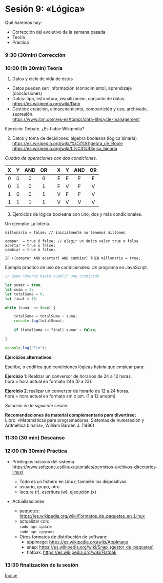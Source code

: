 # Sesión 9: «Lógica»

Qué haremos hoy:
- Corrección del evolutivo de la semana pasada
- Teoría
- Práctica

### 9:30 (30min) Corrección

### 10:00 (1h 30min) Teoría 

1. Datos y ciclo de vida de estos  
- Datos pueden ser: información (conocimiento), aprendizaje (conclusiones)  
- Datos: tipo, estructura, visualización, conjunto de datos.  
https://es.wikipedia.org/wiki/Dato  
- Gestión: creación, almacenamiento, compartición y uso, archivado, supresión.  
https://www.ibm.com/es-es/topics/data-lifecycle-management  

Ejercicio: Debate. ¿Es fiable Wikipedia?

2. Datos y toma de decisiones: álgebra booleana (lógica binaria)  
https://es.wikipedia.org/wiki/%C3%81lgebra_de_Boole  
https://es.wikipedia.org/wiki/L%C3%B3gica_binaria  

*Cuadro de operaciones con dos condiciones.*  

| X | Y | AND | OR |   | X | Y | AND | OR |
| :---: | :---: | :---: | :---: | :---:  | :---: | :---: | :---: | :---: |
| 0 | 0 | 0 | 0 |   | F | F | F | F |
| 0 | 1 | 0 | 1 |   | F | V | F | V |
| 1 | 0 | 0 | 1 |   | V | F | F | V |
| 1 | 1 | 1 | 1 |   | V | V | V | V |

3. Ejercicios de lógica booleana con uno, dos y más condicionales.   

Un ejemplo: La lotería.  
```
millonario = false; // inicialmente no tenemos millones

compar  = true ó false; // elegir un único valor true o false
acertar = true ó false;
cambiar = true ó false;

IF ((comprar AND acertar) AND cambiar) THEN millonario = true;
```

Ejemplo práctico de uso de condicionales: Un programa en JavaScript.
``` javascript
// Suma números hasta cumplir una condición.

let sumar = true;
let suma = 1;
let totalSuma = 0;
let final = 10;

while (sumar == true) {

	totalSuma = totalSuma + suma;
	console.log(totalSuma);
	
	if (totalSuma >= final) sumar = false;
	
}

console.log("Fin");
```

**Ejercicios alternativos**:  

Escribe, o codifica qué condiciones lógicas habría que emplear para:

**Ejercicio 1**: Realizar un conversor de horarios de 24 a 12 horas.  
hora = hora actual en formato 24h (0 a 23).  

**Ejercicio 2**: realizar un conversor de horario de 12 a 24 horas.  
hora = hora actual en formato am o pm. (1 a 12 am/pm)  

*Solución en la siguiente sesión.*   

**Recomendaciones de material complementario para divertirse:**  
Libro: «Matemáticas para programadores. Sistemas de numeración y Aritmética binaria», William Barden J. (1986)

### 11:30 (30 min) Descanso

### 12:00 (1h 30min) Práctica

- Privilegios básicos del sistema  
https://www.softzone.es/linux/tutoriales/permisos-archivos-directorios-linux/  
	- Todo es un fichero en Linux, también los dispositivos  
	- usuario, grupo, otro  
	- lectura (r), escritura (w), ejecución (x)  

- Actualizaciones  
	- paquetes: https://es.wikipedia.org/wiki/Formatos_de_paquetes_en_Linux  
	- actualizar con:  
		`sudo apt update`  
		`sudo apt upgrade`  
	- Otros formatos de distribución de software:
		- appimage: https://es.wikipedia.org/wiki/AppImage  
		- snap: https://es.wikipedia.org/wiki/Snap_(gestor_de_paquetes)  
		- flatpak: https://es.wikipedia.org/wiki/Flatpak  

### 13:30 finalización de la sesión

[Índice](../README.md)